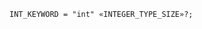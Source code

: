 <!-- This file is generated automatically by infrastructure scripts. Please don't edit by hand. -->

```{ .ebnf .slang-ebnf #INT_KEYWORD }
INT_KEYWORD = "int" «INTEGER_TYPE_SIZE»?;
```
